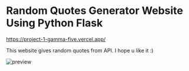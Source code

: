 # Random Quotes Generator Website Using Python Flask

https://project-1-gamma-five.vercel.app/

This website gives random quotes from API. I hope u like it :)

![preview](https://i.imgur.com/OXePU2r.png)
